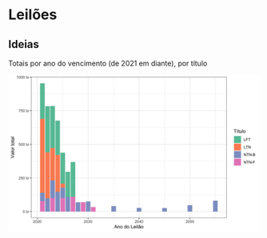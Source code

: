 # Leilões

## Ideias

Totais por ano do vencimento (de 2021 em diante), por título

![](./R/plots-prototipos/vencimentos_titulos.png)
 
